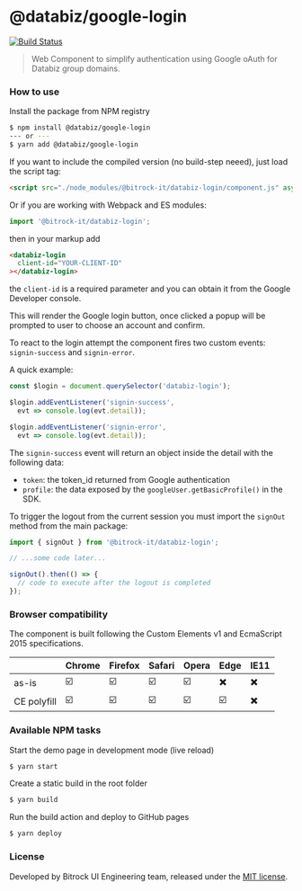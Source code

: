 # @databiz/google-login

[![Build Status](https://travis-ci.org/bitrockteam/databiz-login.svg?branch=master)](https://travis-ci.org/bitrockteam/databiz-login)

> Web Component to simplify authentication using Google oAuth for Databiz group domains.

### How to use

Install the package from NPM registry
```bash
$ npm install @databiz/google-login
--- or ---
$ yarn add @databiz/google-login
```

If you want to include the compiled version (no build-step neeed), just load the script tag:
```html
<script src="./node_modules/@bitrock-it/databiz-login/component.js" async defer></script>
```

Or if you are working with Webpack and ES modules:
```javascript
import '@bitrock-it/databiz-login';
```

then in your markup add

```html
<databiz-login
  client-id="YOUR-CLIENT-ID"
></databiz-login>
```

the `client-id` is a required parameter and you can obtain it from the Google Developer console.

This will render the Google login button, once clicked a popup will be prompted to user to choose an account and confirm.

To react to the login attempt the component fires two custom events: `signin-success` and `signin-error`.

A quick example:

```javascript
const $login = document.querySelector('databiz-login');

$login.addEventListener('signin-success', 
  evt => console.log(evt.detail));

$login.addEventListener('signin-error', 
  evt => console.log(evt.detail));
```

The `signin-success` event will return an object inside the detail with the following data:

* `token`: the token_id returned from Google authentication
* `profile`: the data exposed by the `googleUser.getBasicProfile()` in the SDK.

To trigger the logout from the current session you must import the `signOut` method from the main package:

```javascript
import { signOut } from '@bitrock-it/databiz-login';

// ...some code later...

signOut().then(() => {
  // code to execute after the logout is completed
});

```

### Browser compatibility
The component is built following the Custom Elements v1 and EcmaScript 2015 specifications.

| | Chrome | Firefox | Safari | Opera | Edge | IE11 |
|--|--|--|--|--|--|--|
| as-is | ☑️ | ☑️ | ☑️ | ☑️ |✖️| ✖️ |
| CE polyfill | ☑️ | ☑️ | ☑️ | ☑️ | ☑️ | ✖️ |

### Available NPM tasks
Start the demo page in development mode (live reload)
```bash
$ yarn start
```

Create a static build in the root folder
```bash
$ yarn build
```

<!-- Run the tests
```bash
$ yarn test
``` -->

Run the build action and deploy to GitHub pages 
```bash
$ yarn deploy
```


### License
Developed by Bitrock UI Engineering team, released under the [MIT license](LICENSE).
